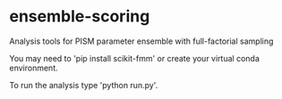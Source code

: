 # ensemble-scoring
Analysis tools for PISM parameter ensemble with full-factorial sampling



You may need to 'pip install scikit-fmm' or create your virtual conda environment.

To run the analysis type 'python run.py'.


